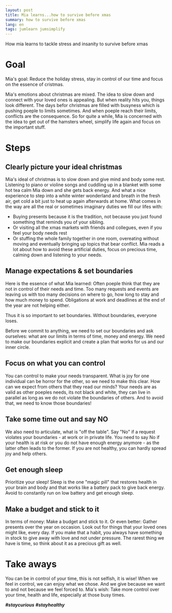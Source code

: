 ```yaml
---
layout: post
title: Mia learns...how to survive before xmas
summary: how to survive before xmas
lang: en
tags: jumlearn jumsimplify
---
```


<div class="message">
How mia learns to tackle stress and insanity to survive before xmas
</div>

# Goal
Mia's goal: 
Reduce the holiday stress, stay in control of our time and focus on the essence of cristmas.

Mia's emotions about christmas are mixed.
The idea to slow down and connect with your loved ones is appealing.
But when reality hits you, things look different.
The days befor christmas are filled with busyness which is pushing poeple to limits sometimes. And when poeple reach their limits, conflicts are the consequence.
So for quite a while, Mia is concerned with the idea to get out of the hamsters wheel, simplify life again and focus on the important stuff.

# Steps
## Clearly picture your ideal christmas
Mia's ideal of christmas is to slow down and give mind and body some rest.
Listening to piano or violine songs and cuddling up in a blanket with some hot tea calm Mia down and she gets back energy. And what a nice experience to step into a white winter wonderland and breath in the fresh air, get cold a bit just to heat up again afterwards at home.
What comes in the way are all the real or sometimes imaginary duties we fill our lifes with: 
- Buying presents because it is the tradition, not because you just found something that reminds you of your sibling.
- Or visiting all the xmas markets with friends and collegues, even if you feel your body needs rest
- Or stuffing the whole family together in one room, overeating without moving and eventually bringing up topics that bear conflict.
Mia reads a lot about how to avoid these artificial duties, focus on precious time, calming down and listening to your needs.

## Manage expectations & set boundaries
Here is the essence of what Mia learned:
Often poeple think that they are not in control of their needs and time. Too many requests and events are leaving us with too many decisions on where to go, how long to stay and how much money to spend. Obligations at work and deadlines at the end of the year are not helping either.

Thus it is so important to set boundaries. Without boundaries, everyone loses.  

Before we commit to anything, we need to set our boundaries and ask ourselves: 
what are our limits in terms of time, money and energy. We need to make our boundaries explicit and create a plan that works for us and our inner circle.

## Focus on what you can control
You can control to make your needs transparent. What is joy for one individual can be horror for the other, so we need to make this clear. How can we expect from others that they read our minds?
Your needs are as valid as other poeples needs, its not black and white, they can live in parallel as long as we do not violate the boundaries of others.
And to avoid that, we need to know those boundaries!

## Take some time out and say NO
We also need to articulate, what is "off the table". Say "No" if a request violates your boundaries - at work or in private life. You need to say No if your health is at risk or you do not have enough energy anymore - as the latter often leads to the former. If you are not healthy, you can hardly spread joy and help others.

## Get enough sleep
Prioritize your sleep!
Sleep is the one "magic pill" that restores health in your brain and body and that works like a battery pack to give back energy. Avoid to constantly run on low battery and get enough sleep.

## Make a budget and stick to it
In terms of money: Make a budget and stick to it. Or even better: Gather presents over the year on occasion. Look out for things that your loved ones might like, every day. If you make that a habit, you always have something in stock to give away with love and not under pressure. 
The rarest thing we have is time, so think about it as a precious gift as well.

# Take aways
You can be in control of your time, this is not selfish, it is wise!
When we feel in control, we can enjoy what we chose. And we give because we want to and not because we feel forced to.
Mia's wish: Take more control over your time, health and life, especially at those busy times.

**_#staycurious_** **_#stayhealthy_**
